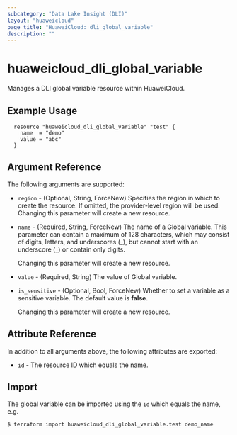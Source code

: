 ```yaml
---
subcategory: "Data Lake Insight (DLI)"
layout: "huaweicloud"
page_title: "HuaweiCloud: dli_global_variable"
description: ""
---
```


# huaweicloud_dli_global_variable

Manages a DLI global variable resource within HuaweiCloud.  

## Example Usage

```hcl
  resource "huaweicloud_dli_global_variable" "test" {
    name  = "demo"
    value = "abc"
  }
```

## Argument Reference

The following arguments are supported:

* `region` - (Optional, String, ForceNew) Specifies the region in which to create the resource.
  If omitted, the provider-level region will be used. Changing this parameter will create a new resource.

* `name` - (Required, String, ForceNew) The name of a Global variable.
  This parameter can contain a maximum of 128 characters, which may consist of digits, letters, and underscores (\_),
  but cannot start with an underscore (\_) or contain only digits.

  Changing this parameter will create a new resource.

* `value` - (Required, String) The value of Global variable.

* `is_sensitive` - (Optional, Bool, ForceNew) Whether to set a variable as a sensitive variable. The default value is **false**.

  Changing this parameter will create a new resource.

## Attribute Reference

In addition to all arguments above, the following attributes are exported:

* `id` - The resource ID which equals the name.

## Import

The global variable can be imported using the `id` which equals the name, e.g.

```bash
$ terraform import huaweicloud_dli_global_variable.test demo_name
```
